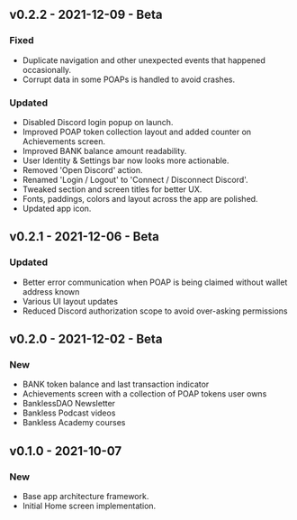 ## v0.2.2 - 2021-12-09 - Beta

### Fixed

- Duplicate navigation and other unexpected events that happened occasionally.
- Corrupt data in some POAPs is handled to avoid crashes. 

### Updated

- Disabled Discord login popup on launch.
- Improved POAP token collection layout and added counter on Achievements screen.
- Improved BANK balance amount readability.
- User Identity & Settings bar now looks more actionable.
- Removed 'Open Discord' action.
- Renamed 'Login / Logout' to 'Connect / Disconnect Discord'.
- Tweaked section and screen titles for better UX.
- Fonts, paddings, colors and layout across the app are polished.
- Updated app icon.

## v0.2.1 - 2021-12-06 - Beta

### Updated

- Better error communication when POAP is being claimed without wallet address known
- Various UI layout updates
- Reduced Discord authorization scope to avoid over-asking permissions

## v0.2.0 - 2021-12-02 - Beta

### New

- BANK token balance and last transaction indicator
- Achievements screen with a collection of POAP tokens user owns
- BanklessDAO Newsletter
- Bankless Podcast videos
- Bankless Academy courses

## v0.1.0 - 2021-10-07

### New

- Base app architecture framework.
- Initial Home screen implementation.
